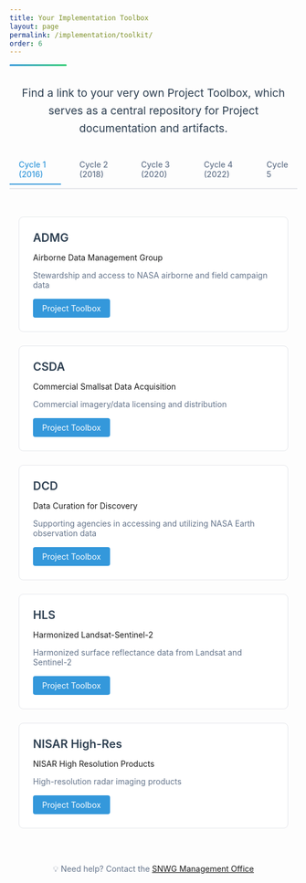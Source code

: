 ```yaml
---
title: Your Implementation Toolbox
layout: page
permalink: /implementation/toolkit/
order: 6
---
```


<div class="header-line"></div>

<div class="intro-section">
  <p class="lead-text">Find a link to your very own Project Toolbox, which serves as a central repository for Project documentation and artifacts.</p>
</div>

<div class="cycle-tabs">
  <input type="radio" id="cycle1" name="cycles" checked>
  <input type="radio" id="cycle2" name="cycles">
  <input type="radio" id="cycle3" name="cycles">
  <input type="radio" id="cycle4" name="cycles">
  <input type="radio" id="cycle5" name="cycles">
  
  <div class="tab-labels">
    <label for="cycle1">Cycle 1 (2016)</label>
    <label for="cycle2">Cycle 2 (2018)</label>
    <label for="cycle3">Cycle 3 (2020)</label>
    <label for="cycle4">Cycle 4 (2022)</label>
    <label for="cycle5">Cycle 5</label>
  </div>

  <div class="projects-container">
    <!-- Cycle 1 Projects -->
    <div class="project-grid">
      <!-- ADMG -->
      <div class="project-card">
        <div class="project-header">
          <h3>ADMG</h3>
        </div>
        <p>Airborne Data Management Group</p>
        <p class="project-description">Stewardship and access to NASA airborne and field campaign data</p>
        <div class="project-links">
          <a href="https://github.com/orgs/NASA-IMPACT/projects/140/views/1" target="_blank" class="resource-link">Project Toolbox</a>
        </div>
      </div>
      <!-- CSDA -->
      <div class="project-card">
        <div class="project-header">
          <h3>CSDA</h3>
        </div>
        <p>Commercial Smallsat Data Acquisition</p>
        <p class="project-description">Commercial imagery/data licensing and distribution</p>
        <div class="project-links">
          <a href="https://github.com/orgs/NASA-IMPACT/projects/140/views/1" target="_blank" class="resource-link">Project Toolbox</a>
        </div>
      </div>
      <!-- DCD -->
      <div class="project-card">
        <div class="project-header">
          <h3>DCD</h3>
        </div>
        <p>Data Curation for Discovery</p>
        <p class="project-description">Supporting agencies in accessing and utilizing NASA Earth observation data</p>
        <div class="project-links">
          <a href="https://github.com/orgs/NASA-IMPACT/projects/140/views/1" target="_blank" class="resource-link">Project Toolbox</a>
        </div>
      </div>
      <!-- HLS -->
      <div class="project-card">
        <div class="project-header">
          <h3>HLS</h3>
        </div>
        <p>Harmonized Landsat-Sentinel-2</p>
        <p class="project-description">Harmonized surface reflectance data from Landsat and Sentinel-2</p>
        <div class="project-links">
          <a href="https://github.com/orgs/NASA-IMPACT/projects/140/views/1" target="_blank" class="resource-link">Project Toolbox</a>
        </div>
      </div>
      <!-- NISAR High-Res -->
      <div class="project-card">
        <div class="project-header">
          <h3>NISAR High-Res</h3>
        </div>
        <p>NISAR High Resolution Products</p>
        <p class="project-description">High-resolution radar imaging products</p>
        <div class="project-links">
          <a href="https://github.com/orgs/NASA-IMPACT/projects/140/views/1" target="_blank" class="resource-link">Project Toolbox</a>
        </div>
      </div>
    </div>
    <!-- Cycle 2 Projects -->
    <div class="project-grid">
      <!-- AC-GEOS -->
      <div class="project-card">
        <div class="project-header">
          <h3>AC-GEOS</h3>
        </div>
        <p>Atmospheric Composition using GEOS</p>
        <p class="project-description">Atmospheric composition reanalysis using GEOS-5</p>
        <div class="project-links">
          <a href="https://github.com/orgs/NASA-IMPACT/projects/140/views/1" target="_blank" class="resource-link">Project Toolbox</a>
        </div>
      </div>
      <!-- Freeboard & Ice -->
      <div class="project-card">
        <div class="project-header">
          <h3>ICESat-2</h3>
        </div>
        <p>Freeboard & Ice Thickness Products</p>
        <p class="project-description">Low latency products over Great Lakes region</p>
        <div class="project-links">
          <a href="https://github.com/orgs/NASA-IMPACT/projects/140/views/1" target="_blank" class="resource-link">Project Toolbox</a>
        </div>
      </div>
      <!-- Internet of Animals -->
      <div class="project-card">
        <div class="project-header">
          <h3>Internet of Animals</h3>
        </div>
        <p>ICARUS Animal Tracking System</p>
        <p class="project-description">Miniaturized animal tracking technology</p>
        <div class="project-links">
          <a href="https://github.com/orgs/NASA-IMPACT/projects/140/views/1" target="_blank" class="resource-link">Project Toolbox</a>
        </div>
      </div>
      <!-- NISAR SM -->
      <div class="project-card">
        <div class="project-header">
          <h3>NISAR SM</h3>
        </div>
        <p>NISAR Soil Moisture</p>
        <p class="project-description">High-resolution soil moisture measurements</p>
        <div class="project-links">
          <a href="https://github.com/orgs/NASA-IMPACT/projects/140/views/1" target="_blank" class="resource-link">Project Toolbox</a>
        </div>
      </div>
      <!-- OPERA -->
      <div class="project-card">
        <div class="project-header">
          <h3>OPERA</h3>
        </div>
        <p>OPERA Suite (DSWX, DIST, DISP)</p>
        <p class="project-description">Comprehensive remote sensing analysis products</p>
        <div class="project-links">
          <a href="https://github.com/orgs/NASA-IMPACT/projects/140/views/1" target="_blank" class="resource-link">Project Toolbox</a>
        </div>
      </div>
      <!-- Radiation & Clouds -->
      <div class="project-card">
        <div class="project-header">
          <h3>Radiation & Clouds</h3>
        </div>
        <p>SatCorps Cloud Analysis</p>
        <p class="project-description">Cloud and radiation data products</p>
        <div class="project-links">
          <a href="https://github.com/orgs/NASA-IMPACT/projects/140/views/1" target="_blank" class="resource-link">Project Toolbox</a>
        </div>
      </div>
      <!-- Water Quality -->
      <div class="project-card">
        <div class="project-header">
          <h3>Water Quality</h3>
        </div>
        <p>Water Quality Products</p>
        <p class="project-description">Ocean and inland water quality monitoring</p>
        <div class="project-links">
          <a href="https://github.com/orgs/NASA-IMPACT/projects/140/views/1" target="_blank" class="resource-link">Project Toolbox</a>
        </div>
      </div>
    </div>
    <!-- Cycle 3 Projects -->
    <div class="project-grid">
      <!-- Air Quality -->
      <div class="project-card">
        <div class="project-header">
          <h3>Air Quality</h3>
        </div>
        <p>Air Quality Monitoring Network</p>
        <p class="project-description">Extended Pandora air quality sensor network</p>
        <div class="project-links">
          <a href="https://github.com/orgs/NASA-IMPACT/projects/140/views/1" target="_blank" class="resource-link">Project Toolbox</a>
        </div>
      </div>
      <!-- EarthDEM 2.0 -->
      <div class="project-card">
        <div class="project-header">
          <h3>EarthDEM 2.0</h3>
        </div>
        <p>Global Digital Elevation Model</p>
        <p class="project-description">High-resolution elevation data products</p>
        <div class="project-links">
          <a href="https://github.com/orgs/NASA-IMPACT/projects/140/views/1" target="_blank" class="resource-link">Project Toolbox</a>
        </div>
      </div>
      <!-- PBL -->
      <div class="project-card">
        <div class="project-header">
          <h3>PBL</h3>
        </div>
        <p>Planetary Boundary Layer Products</p>
        <p class="project-description">Merged GNSS-RO/Atmospheric measurements</p>
        <div class="project-links">
          <a href="https://github.com/orgs/NASA-IMPACT/projects/140/views/1" target="_blank" class="resource-link">Project Toolbox</a>
        </div>
      </div>
      <!-- Sea Ice -->
      <div class="project-card">
        <div class="project-header">
          <h3>Sea Ice</h3>
        </div>
        <p>Sea Ice from Sea Surface Salinity</p>
        <p class="project-description">Enhanced sea surface salinity products</p>
        <div class="project-links">
          <a href="https://github.com/orgs/NASA-IMPACT/projects/140/views/1" target="_blank" class="resource-link">Project Toolbox</a>
        </div>
      </div>
      <!-- TEMPO NRT -->
      <div class="project-card">
        <div class="project-header">
          <h3>TEMPO NRT</h3>
        </div>
        <p>TEMPO/GOES Near Real-Time Products</p>
        <p class="project-description">Near real-time atmospheric measurements</p>
        <div class="project-links">
          <a href="https://github.com/orgs/NASA-IMPACT/projects/140/views/1" target="_blank" class="resource-link">Project Toolbox</a>
        </div>
      </div>
      <!-- HLS-VI -->
      <div class="project-card">
        <div class="project-header">
          <h3>HLS-VI</h3>
        </div>
        <p>Global HLS-Derived Vegetation Indices</p>
        <p class="project-description">Vegetation index products from HLS data</p>
        <div class="project-links">
          <a href="https://github.com/orgs/NASA-IMPACT/projects/140/views/1" target="_blank" class="resource-link">Project Toolbox</a>
        </div>
      </div>
    </div>
    <!-- Cycle 4 Projects -->
    <div class="project-grid">
      <!-- ARSET -->
      <div class="project-card">
        <div class="project-header">
          <h3>ARSET</h3>
        </div>
        <p>Applied Remote Sensing Training</p>
        <p class="project-description">Targeted remote sensing training program</p>
        <div class="project-links">
          <a href="https://github.com/orgs/NASA-IMPACT/projects/140/views/1" target="_blank" class="resource-link">Project Toolbox</a>
        </div>
      </div>
      <!-- GABAN -->
      <div class="project-card">
        <div class="project-header">
          <h3>GABAN</h3>
        </div>
        <p>Global Algal Blooms Assessment Network</p>
        <p class="project-description">Algal bloom monitoring and assessment</p>
        <div class="project-links">
          <a href="https://github.com/orgs/NASA-IMPACT/projects/140/views/1" target="_blank" class="resource-link">Project Toolbox</a>
        </div>
      </div>
      <!-- HLS-LL -->
      <div class="project-card">
        <div class="project-header">
          <h3>HLS-LL</h3>
        </div>
        <p>HLS Low Latency</p>
        <p class="project-description">Reduced latency HLS data products</p>
        <div class="project-links">
          <a href="https://github.com/orgs/NASA-IMPACT/projects/140/views/1" target="_blank" class="resource-link">Project Toolbox</a>
        </div>
      </div>
      <!-- Ocean Winds -->
      <div class="project-card">
        <div class="project-header">
          <h3>Ocean Winds</h3>
        </div>
        <p>Ocean Surface Winds</p>
        <p class="project-description">Multi-sensor ocean wind measurements</p>
        <div class="project-links">
          <a href="https://github.com/orgs/NASA-IMPACT/projects/140/views/1" target="_blank" class="resource-link">Project Toolbox</a>
        </div>
      </div>
      <!-- TEMPO Enhanced -->
      <div class="project-card">
        <div class="project-header">
          <h3>TEMPO Enhanced</h3>
        </div>
        <p>TEMPO Enhanced Products</p>
        <p class="project-description">Extended TEMPO atmospheric measurements</p>
        <div class="project-links">
          <a href="https://github.com/orgs/NASA-IMPACT/projects/140/views/1" target="_blank" class="resource-link">Project Toolbox</a>
        </div>
      </div> <!-- Closing project-card div -->
      <!-- VLM -->
      <div class="project-card">
        <div class="project-header">
          <h3>VLM</h3>
        </div>
        <p>Vertical Land Motion</p>
        <p class="project-description">Land surface elevation change monitoring</p>
        <div class="project-links">
          <a href="https://github.com/orgs/NASA-IMPACT/projects/140/views/1" target="_blank" class="resource-link">Project Toolbox</a>
        </div>
      </div> <!-- Closing project-card div -->
    </div> <!-- Closing project-grid div -->
    <!-- Cycle 5 Projects -->
    <div class="project-grid">
      <!-- C5 -->
      <div class="project-card">
        <div class="project-header">
          <h3>C5</h3>
          <div class="thematic-flags">
            <!-- To be determined -->
          </div>
        </div>
        <p>Cycle 5 Projects</p>
        <p class="project-description">Future cycle projects</p>
        <div class="project-links">
          <a href="https://github.com/orgs/NASA-IMPACT/projects/140/views/1" target="_blank" class="resource-link">Project Toolbox</a>
        </div>
      </div> <!-- Closing project-card div -->
    </div> <!-- Closing project-grid div -->
  </div>
<div>

<style>
/* Base styles */  
.header-line {  
    height: 3px;  
    background: linear-gradient(to right, #3498db, #2ecc71);  
    margin-top: 0.5rem;  
    border-radius: 2px;  
    width: 100px;  
}

.intro-section {  
    max-width: 800px;  
    margin: 2rem auto;  
    text-align: center;  
}

.lead-text {  
    font-size: 1.2rem;  
    color: #2c3e50;  
    line-height: 1.6;  
}

/* Tabs */  
.cycle-tabs {  
    margin: 2rem 0;  
}

.cycle-tabs input[type="radio"] {  
    display: none;  
}

.tab-labels {  
    display: flex;  
    gap: 1rem;  
    margin-bottom: 2rem;  
    border-bottom: 2px solid #e5e7eb;  
    padding-bottom: 0.5rem;  
}

.tab-labels label {  
    padding: 0.5rem 1rem;  
    cursor: pointer;  
    color: #64748b;  
    transition: all 0.3s ease;  
    font-weight: 500;  
}

.tab-labels label:hover {  
    color: #3498db;  
}

#cycle1:checked ~ .tab-labels label[for="cycle1"],  
#cycle2:checked ~ .tab-labels label[for="cycle2"],  
#cycle3:checked ~ .tab-labels label[for="cycle3"],  
#cycle4:checked ~ .tab-labels label[for="cycle4"],  
#cycle5:checked ~ .tab-labels label[for="cycle5"] {  
    color: #3498db;  
    border-bottom: 2px solid #3498db;  
    margin-bottom: -2px;  
}

/* Project Grid */  
.project-grid {  
    display: grid;  
    grid-template-columns: repeat(auto-fill, minmax(300px, 1fr));  
    gap: 1.5rem;  
    display: none;  
    padding: 1rem;  
}

#cycle1:checked ~ .projects-container .project-grid:nth-of-type(1),  
#cycle2:checked ~ .projects-container .project-grid:nth-of-type(2),  
#cycle3:checked ~ .projects-container .project-grid:nth-of-type(3),  
#cycle4:checked ~ .projects-container .project-grid:nth-of-type(4),  
#cycle5:checked ~ .projects-container .project-grid:nth-of-type(5) {  
    display: grid;  
}

/* Project Cards */  
.project-card {  
    background: white;  
    border: 1px solid #e5e7eb;  
    border-radius: 8px;  
    padding: 1.5rem;  
    transition: all 0.3s ease;  
}

.project-card:hover {  
    transform: translateY(-2px);  
    box-shadow: 0 4px 8px rgba(0, 0, 0, 0.1);  
}

.project-header {  
    display: flex;  
    justify-content: space-between;  
    align-items: flex-start;  
    margin-bottom: 0.5rem;  
}

.project-header h3 {  
    margin: 0;  
    color: #2c3e50;  
    font-size: 1.25rem;  
    font-weight: 600;  
}


/* Description */  
.project-description {  
    color: #64748b;  
    font-size: 0.875rem;  
    margin: 0.5rem 0;  
    flex-grow: 1;  
}

/* Links */  
.project-links {  
    margin-top: 1rem;  
}

.resource-link {  
    display: inline-block;  
    padding: 0.5rem 1rem;  
    background: #3498db;  
    color: white;  
    text-decoration: none;  
    border-radius: 4px;  
    font-size: 0.875rem;  
    transition: background 0.2s ease;  
}

.resource-link:hover {  
    background: #2980b9;  
}

/* Responsive */  
@media (max-width: 768px) {  
    .tab-labels {  
        flex-wrap: wrap;  
        gap: 0.5rem;  
    }  
     
    .tab-labels label {  
        flex: 1;  
        text-align: center;  
        font-size: 0.875rem;  
        padding: 0.5rem;  
    }  
     
    .project-grid {  
        grid-template-columns: 1fr;  
        padding: 0.5rem;  
    }  
     
    .project-header h3 {  
        font-size: 1.125rem;  
    }

    .thematic-flags {  
        max-width: 50%;  
    }

    .flag {  
        height: 20px;  
        width: 14px;  
    }

    .flag i {  
        font-size: 9px;  
    }  
}

/* Print Styles */  
@media print {  
    .project-card {  
        break-inside: avoid;  
        page-break-inside: avoid;  
    }  
     
    .resource-link {  
        border: 1px solid #3498db;  
        color: #3498db;  
        background: none;  
    }  
}
</style>
<script>
document.addEventListener('DOMContentLoaded', function() {
    // Smooth scrolling
    document.querySelectorAll('a[href^="#"]').forEach(anchor => {
        anchor.addEventListener('click', function (e) {
            e.preventDefault();
            document.querySelector(this.getAttribute('href')).scrollIntoView({
                behavior: 'smooth'
            });
        });
    });
});
</script>

<!--Image credit-->
<div class="credits" style="text-align: center; padding-top: 2rem; color: #64748b; font-size: 0.875rem;">
  <p>💡 Need help? Contact the <a href="mailto:cherrelle.j.tucker@nasa.gov">SNWG Management Office</a></p>
</div>

